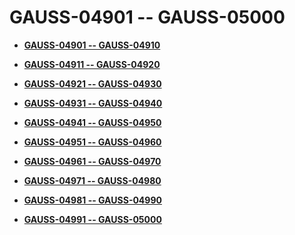 # GAUSS-04901 -- GAUSS-05000<a name="EN-US_TOPIC_0302073726"></a>

-   **[GAUSS-04901 -- GAUSS-04910](gauss-04901----gauss-04910.md)**  

-   **[GAUSS-04911 -- GAUSS-04920](gauss-04911----gauss-04920.md)**  

-   **[GAUSS-04921 -- GAUSS-04930](gauss-04921----gauss-04930.md)**  

-   **[GAUSS-04931 -- GAUSS-04940](gauss-04931----gauss-04940.md)**  

-   **[GAUSS-04941 -- GAUSS-04950](gauss-04941----gauss-04950.md)**  

-   **[GAUSS-04951 -- GAUSS-04960](gauss-04951----gauss-04960.md)**  

-   **[GAUSS-04961 -- GAUSS-04970](gauss-04961----gauss-04970.md)**  

-   **[GAUSS-04971 -- GAUSS-04980](gauss-04971----gauss-04980.md)**  

-   **[GAUSS-04981 -- GAUSS-04990](gauss-04981----gauss-04990.md)**  

-   **[GAUSS-04991 -- GAUSS-05000](gauss-04991----gauss-05000.md)**  



